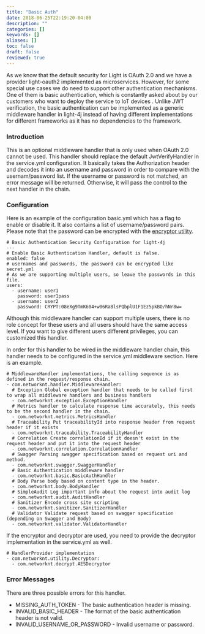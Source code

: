 ```yaml
---
title: "Basic Auth"
date: 2018-06-25T22:19:20-04:00
description: ""
categories: []
keywords: []
aliases: []
toc: false
draft: false
reviewed: true
---
```


As we know that the default security for Light is OAuth 2.0 and we have a provider light-oauth2 implemented as microservices. However, for some special use cases we do need to support other authentication mechanisms. One of them is basic authentication, which is constantly asked about by our customers who want to deploy the service to IoT devices
.
Unlike JWT verification, the basic authentication can be implemented as a generic middleware handler in light-4j instead of having different implementations for different frameworks as it has no dependencies to the framework. 


### Introduction

This is an optional middleware handler that is only used when OAuth 2.0 cannot be used. This handler should replace the default JwtVerifyHandler in the service.yml configuration. It basically takes the Authorization header and decodes it into an username and password in order to compare with the usernam/password list. If the username or password is not matched, an error message will be returned. Otherwise, it will pass the control to the next handler in the chain. 

### Configuration

Here is an example of the  configuration basic.yml which has a flag to enable or disable it. It also contains a list of username/password pairs. Please note that the password can be encrypted with the [encryptor utility][].

```
# Basic Authentication Security Configuration for light-4j
---
# Enable Basic Authentication Handler, default is false.
enabled: false
# usernames and passwords, the password can be encrypted like secret.yml
# As we are supporting multiple users, so leave the passwords in this file.
users:
  - username: user1
    password: user1pass
  - username: user2
    password: CRYPT:08eXg9TmK604+w06RaBlsPQbplU1F1Ez5pkBO/hNr8w=
```

Although this middleware handler can support multiple users, there is no role concept for these users and all users should have the same access level. If you want to give different users different privileges, you can customized this handler. 

In order for this handler to be wired in the middleware handler chain, this handler needs to be configured in the service.yml middleware section. Here is an example.

```
# MiddlewareHandler implementations, the calling sequence is as defined in the request/response chain.
- com.networknt.handler.MiddlewareHandler:
  # Exception Global exception handler that needs to be called first to wrap all middleware handlers and business handlers
  - com.networknt.exception.ExceptionHandler
  # Metrics handler to calculate response time accurately, this needs to be the second handler in the chain.
  - com.networknt.metrics.MetricsHandler
  # Traceability Put traceabilityId into response header from request header if it exists
  - com.networknt.traceability.TraceabilityHandler
  # Correlation Create correlationId if it doesn't exist in the request header and put it into the request header
  - com.networknt.correlation.CorrelationHandler
  # Swagger Parsing swagger specification based on request uri and method.
  - com.networknt.swagger.SwaggerHandler
  # Basic Authentication middleware handler
  - com.networknt.basic.BasicAuthHandler
  # Body Parse body based on content type in the header.
  - com.networknt.body.BodyHandler
  # SimpleAudit Log important info about the request into audit log
  - com.networknt.audit.AuditHandler
  # Sanitizer Encode cross site scripting
  - com.networknt.sanitizer.SanitizerHandler
  # Validator Validate request based on swagger specification (depending on Swagger and Body)
  - com.networknt.validator.ValidatorHandler

```

If the encryptor and decryptor are used, you need to provide the decryptor implementation in the service.yml as well.

```
# HandlerProvider implementation
- com.networknt.utility.Decryptor:
  - com.networknt.decrypt.AESDecryptor

```


### Error Messages

There are three possible errors for this handler. 

* MISSING_AUTH_TOKEN - The basic authentication header is missing.
* INVALID_BASIC_HEADER - The format of the basic authentication header is not valid.
* INVALID_USERNAME_OR_PASSWORD - Invalid username or password. 


[encryptor utility]: /tutorial/security/encrypt-decrypt/
